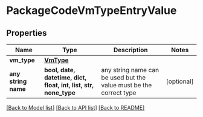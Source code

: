 # PackageCodeVmTypeEntryValue


## Properties
Name | Type | Description | Notes
------------ | ------------- | ------------- | -------------
**vm_type** | [**VmType**](VmType.md) |  | 
**any string name** | **bool, date, datetime, dict, float, int, list, str, none_type** | any string name can be used but the value must be the correct type | [optional]

[[Back to Model list]](../README.md#documentation-for-models) [[Back to API list]](../README.md#documentation-for-api-endpoints) [[Back to README]](../README.md)


